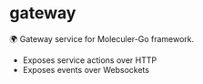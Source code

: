 # gateway

🌍 Gateway service for Moleculer-Go framework.

- Exposes service actions over HTTP
- Exposes events over Websockets
